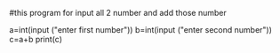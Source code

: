 #this program for input all 2 number and add those number

a=int(input ("enter first number"))
b=int(input ("enter second number"))
c=a+b
print(c)
